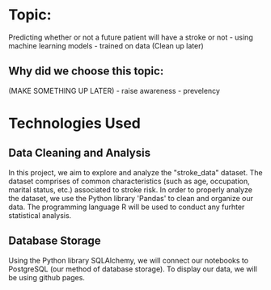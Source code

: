 # Topic: 
Predicting whether or not a future patient will have a stroke or not - using machine learning models - trained on data (Clean up later)

## Why did we choose this topic: 
(MAKE SOMETHING UP LATER) - raise awareness - prevelency

# Technologies Used

## Data Cleaning and Analysis
In this project, we aim to explore and analyze the "stroke_data" dataset. The dataset comprises of common characteristics (such as age, occupation, marital status, etc.) associated to stroke risk. In order to properly analyze the dataset, we use the Python library 'Pandas' to clean and organize our data. The programming language R will be used to conduct any furhter statistical analysis.  

## Database Storage
Using the Python library SQLAlchemy, we will connect our notebooks to PostgreSQL (our method of database storage). To display our data, we will be using github pages.


